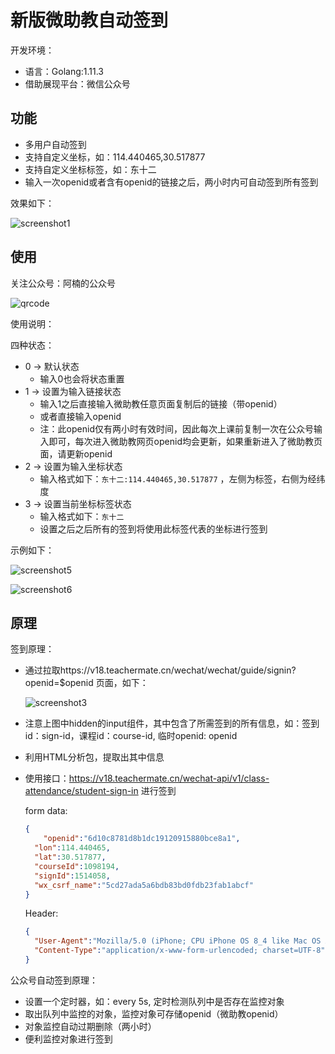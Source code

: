 # 新版微助教自动签到

开发环境：

- 语言：Golang:1.11.3
- 借助展现平台：微信公众号

## 功能

- 多用户自动签到
- 支持自定义坐标，如：114.440465,30.517877
- 支持自定义坐标标签，如：东十二
- 输入一次openid或者含有openid的链接之后，两小时内可自动签到所有签到

效果如下：

![screenshot1](./dist/screenshot1.png)

## 使用

关注公众号：阿楠的公众号

![qrcode](./dist/qrcode.jpg)

使用说明：

四种状态：

- 0 -> 默认状态
  - 输入0也会将状态重置
- 1 -> 设置为输入链接状态
  - 输入1之后直接输入微助教任意页面复制后的链接（带openid）
  - 或者直接输入openid
  - 注：此openid仅有两小时有效时间，因此每次上课前复制一次在公众号输入即可，每次进入微助教网页openid均会更新，如果重新进入了微助教页面，请更新openid
- 2 -> 设置为输入坐标状态
  - 输入格式如下：`东十二:114.440465,30.517877` ，左侧为标签，右侧为经纬度
- 3 -> 设置当前坐标标签状态
  - 输入格式如下：`东十二`
  - 设置之后之后所有的签到将使用此标签代表的坐标进行签到

示例如下：

![screenshot5](./dist/screenshot5.jpg)

![screenshot6](./dist/screenshot6.jpg)

## 原理

签到原理：

- 通过拉取https://v18.teachermate.cn/wechat/wechat/guide/signin?openid=$openid 页面，如下：

  ![screenshot3](./dist/screenshot3.png)

- 注意上图中hidden的input组件，其中包含了所需签到的所有信息，如：签到id：sign-id，课程id：course-id, 临时openid: openid

- 利用HTML分析包，提取出其中信息

- 使用接口：https://v18.teachermate.cn/wechat-api/v1/class-attendance/student-sign-in 进行签到

  form data: 

  ```json
  {
      "openid":"6d10c8781d8b1dc19120915880bce8a1",
  	"lon":114.440465,
  	"lat":30.517877,
  	"courseId":1098194,
  	"signId":1514058,
  	"wx_csrf_name":"5cd27ada5a6bdb83bd0fdb23fab1abcf"
  }

  ```

  Header:

  ```json
  {
  	"User-Agent":"Mozilla/5.0 (iPhone; CPU iPhone OS 8_4 like Mac OS X) AppleWebKit/600.1.4 (KHTML, like Gecko) Mobile/12H143 MicroMessenger/6.2.3 NetType/WIFI Language/zh_CN",
  	"Content-Type":"application/x-www-form-urlencoded; charset=UTF-8"
  }

  ```

公众号自动签到原理：

- 设置一个定时器，如：every 5s, 定时检测队列中是否存在监控对象
- 取出队列中监控的对象，监控对象可存储openid（微助教openid）
- 对象监控自动过期删除（两小时）
- 便利监控对象进行签到

